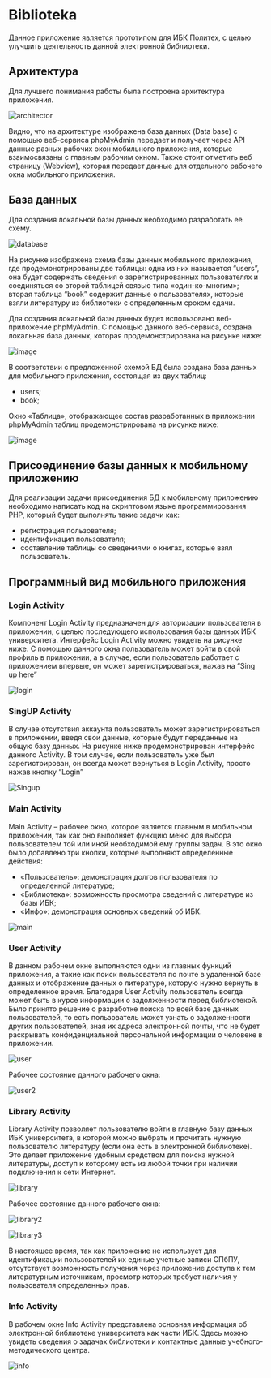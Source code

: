 # Biblioteka
Данное приложение является прототипом для ИБК Политех, с целью улучшить деятельность данной электронной библиотеки.
## Архитектура
Для лучшего понимания работы была построена архитектура приложения.

![architector](https://user-images.githubusercontent.com/77938117/121906717-0f159c00-cd34-11eb-9bd0-5e7d2610d3b7.png)

Видно, что на архитектуре изображена база данных (Data base) с помощью веб-сервиса phpMyAdmin передает и получает через API данные разных рабочих окон мобильного приложения, которые взаимосвязаны с главным рабочим окном. Также стоит отметить веб страницу (Webview), которая передает данные для отдельного рабочего окна мобильного приложения.

## База данных 
Для создания локальной базы данных необходимо разработать её схему. 

![database](https://user-images.githubusercontent.com/77938117/121907067-61ef5380-cd34-11eb-973d-e08e1243478e.png)

На рисунке  изображена схема базы данных мобильного приложения, где продемонстрированы две таблицы: одна из них называется “users”, она будет содержать сведения о зарегистрированных пользователях и соединяться со второй таблицей связью типа «один-ко-многим»; вторая таблица “book” содержит данные о пользователях, которые взяли литературу из библиотеки с определенным сроком сдачи.

Для создания локальной базы данных будет использовано веб-приложение phpMyAdmin. С помощью данного веб-сервиса, создана локальная база данных, которая продемонстрирована на рисунке ниже:

![image](https://user-images.githubusercontent.com/77938117/121907312-995e0000-cd34-11eb-9ec6-10d22c2d4073.png)

В соответствии с предложенной схемой БД  была создана база данных для мобильного приложения, состоящая из двух таблиц: 
* users;
* book;
 
Окно «Таблица», отображающее состав разработанных в приложении phpMyAdmin таблиц продемонстрирована на рисунке ниже:

![image](https://user-images.githubusercontent.com/77938117/121907765-083b5900-cd35-11eb-896d-2921845cf70a.png)

## Присоединение базы данных к мобильному приложению 
Для реализации задачи присоединения БД к мобильному приложению необходимо написать код на скриптовом языке программирования PHP, который будет выполнять такие задачи как:
* регистрация пользователя;
* идентификация пользователя;
* составление таблицы со сведениями о книгах, которые взял пользователь.

## Программный вид мобильного приложения 
### Login Activity
Компонент Login Activity предназначен для авторизации пользователя в приложении, с целью последующего использования базы данных ИБК университета. Интерфейс Login Activity можно увидеть на рисунке ниже. С помощью данного окна пользователь может войти в свой профиль в приложении, а в случае, если пользователь работает с приложением впервые, он может зарегистрироваться, нажав на “Sing up here” 

![login](https://user-images.githubusercontent.com/77938117/121908050-4f294e80-cd35-11eb-935b-856d7502e776.png)

### SingUP Activity
В случае отсутствия аккаунта пользователь может зарегистрироваться в приложении, введя свои данные, которые будут переданные на общую базу данных. На рисунке ниже продемонстрирован интерфейс данного Activity. В том случае, если пользователь уже был зарегистрирован, он всегда может вернуться в Login Activity, просто нажав кнопку “Login” 

![Singup](https://user-images.githubusercontent.com/77938117/121908149-61a38800-cd35-11eb-8ce6-a949f0b2cc27.png)

### Main Activity
Main Activity – рабочее окно, которое является главным в мобильном приложении, так как оно выполняет функцию меню для выбора пользователем той или иной необходимой ему группы задач. В это окно было добавлено три кнопки, которые выполняют определенные действия: 
* «Пользователь»: демонстрация долгов пользователя по определенной литературе;
* «Библиотека»: возможность просмотра сведений о литературе из базы ИБК;
* «Инфо»: демонстрация основных сведений об ИБК.

![main](https://user-images.githubusercontent.com/77938117/121908258-7e3fc000-cd35-11eb-9a14-38cdcd535915.png)

### User Activity
В данном рабочем окне выполняются одни из главных функций приложения, а такие как поиск пользователя по почте в удаленной базе данных и отображение данных о литературе, которую нужно вернуть в определенное время. Благодаря User Activity пользователь всегда может быть в курсе информации о задолженности перед библиотекой. Было принято решение о разработке поиска по всей базе данных пользователей, то есть пользователь может узнать о задолженности других пользователей, зная их адреса электронной почты, что не будет раскрывать конфиденциальной персональной информации о человеке в приложении. 

![user](https://user-images.githubusercontent.com/77938117/121908528-c5c64c00-cd35-11eb-8530-ea166b4d027b.png)

Рабочее состояние данного рабочего окна:

![user2](https://user-images.githubusercontent.com/77938117/121908627-db3b7600-cd35-11eb-96a5-9a690807227d.png)

### Library Activity
Library Activity позволяет пользователю войти в главную базу данных ИБК университета, в которой можно выбрать и прочитать нужную пользователю  литературу (если она есть в электронной библиотеке). Это делает приложение удобным средством для поиска нужной литературы, доступ к которому есть из любой точки при наличии подключения к сети Интернет. 

![library](https://user-images.githubusercontent.com/77938117/121908722-f0180980-cd35-11eb-89a9-6171ab70cb2c.png)

Рабочее состояние данного рабочего окна:

![library2](https://user-images.githubusercontent.com/77938117/121908755-f6a68100-cd35-11eb-8a07-e30da4e8d162.png)

![library3](https://user-images.githubusercontent.com/77938117/121908769-f9a17180-cd35-11eb-8c8c-de549ea05b62.png)

В настоящее время, так как приложение не использует для идентификации пользователей их единые учетные записи СПбПУ, отсутствует возможность получения через приложение доступа к тем литературным источникам, просмотр которых требует наличия у пользователя определенных прав.

### Info Activity
В рабочем окне Info Activity представлена основная информация об электронной библиотеке университета как части ИБК. Здесь можно увидеть сведения о задачах библиотеки и контактные данные учебного-методического центра.

![info](https://user-images.githubusercontent.com/77938117/121908878-1178f580-cd36-11eb-98b7-a0158a48648b.png)









